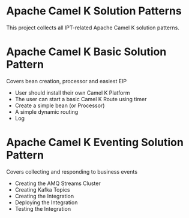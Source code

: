 # Apache Camel K Solution Patterns

This project collects all IPT-related Apache Camel K solution patterns.

# Apache Camel K Basic Solution Pattern

Covers bean creation, processor and easiest EIP

* User should install their own Camel K Platform
* The user can start a basic Camel K Route using timer
* Create a simple bean (or Processor) 
* A simple dynamic routing 
* Log

# Apache Camel K Eventing Solution Pattern

Covers collecting and responding to business events

* Creating the AMQ Streams Cluster
* Creating Kafka Topics
* Creating the Integration
* Deploying the Integration
* Testing the Integration

